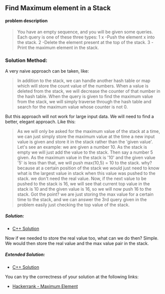 ## Find Maximum element in a Stack

#### problem description

> You have an empty sequence, and you will be given some queries. Each query is one of these three types:
1 x  -Push the element x into the stack.
2    -Delete the element present at the top of the stack.
3    -Print the maximum element in the stack.


### Solution Method:
A very naive approach can be taken, like:

> In addition to the stack, we can handle another hash table or map which will store the count value of the numbers.
When a value is deleted from the stack, we will decrease the counter of that number in the hash table. When the query
is given to find the maximum value from the stack, we will simply traverse through the hash table and search for the maximum
value whose counter is not 0.

But this approach will not work for large input data. We will need to find a better, elegant approach. Like this:

> As we will only be asked for the maximum value of the stack at a time, we can just simply store the maximum value at the time
a new input value is given and store it in the stack rather than the 'given value'.
Let's see an example:
we are given a number 10. As the stack is empty we will just add the value to the stack.
Then say a number 5 given. As the maximum value in the stack is '10' and the given value '5' is less than that,
we will push max(10,5) = 10 to the stack. why? because at a certain position of the stack we would just need to know what is
the largest value in stack when this value was pushed to the stack. we don't need the real value. Now, if the next value to be pushed
to the stack is 16, we will see that current top value in the stack is 10 and the given value is 16, so we will now push 16 to the stack.
Got the point? we are just storing the max value for a certain time to the stack, and we can answer the 3rd query given in the problem
easily just checking the top value of the stack.

##### Solution:
- [C++ Solution](./c++-solution)

Now if we needed to store the real value too, what can we do then?
Simple. We would then store the real value and the max value pair in the stack.

##### Extended Solution:
- [C++ Solution](./c++-solution-extended)


You can try the correctness of your solution at the following links:
- [Hackerrank - Maximum Element](https://www.hackerrank.com/challenges/maximum-element/problem)
